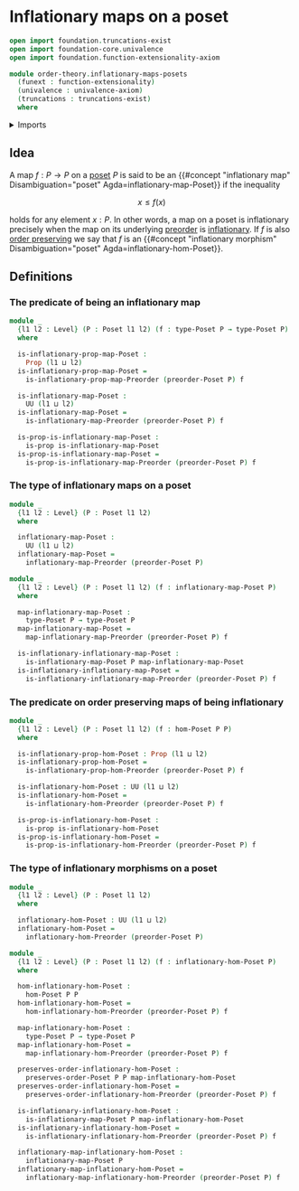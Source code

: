 # Inflationary maps on a poset

```agda
open import foundation.truncations-exist
open import foundation-core.univalence
open import foundation.function-extensionality-axiom

module order-theory.inflationary-maps-posets
  (funext : function-extensionality)
  (univalence : univalence-axiom)
  (truncations : truncations-exist)
  where
```

<details><summary>Imports</summary>

```agda
open import foundation.dependent-pair-types
open import foundation.dependent-products-propositions funext
open import foundation.propositions funext univalence
open import foundation.subtypes funext univalence truncations
open import foundation.universe-levels

open import order-theory.inflationary-maps-preorders funext univalence truncations
open import order-theory.order-preserving-maps-posets funext univalence truncations
open import order-theory.posets funext univalence truncations
```

</details>

## Idea

A map $f : P → P$ on a [poset](order-theory.posets.md) $P$ is said to be an
{{#concept "inflationary map" Disambiguation="poset" Agda=inflationary-map-Poset}}
if the inequality

$$
  x ≤ f(x)
$$

holds for any element $x : P$. In other words, a map on a poset is inflationary
precisely when the map on its underlying [preorder](order-theory.preorders.md)
is [inflationary](order-theory.inflationary-maps-preorders.md). If $f$ is also
[order preserving](order-theory.order-preserving-maps-posets.md) we say that $f$
is an
{{#concept "inflationary morphism" Disambiguation="poset" Agda=inflationary-hom-Poset}}.

## Definitions

### The predicate of being an inflationary map

```agda
module _
  {l1 l2 : Level} (P : Poset l1 l2) (f : type-Poset P → type-Poset P)
  where

  is-inflationary-prop-map-Poset :
    Prop (l1 ⊔ l2)
  is-inflationary-prop-map-Poset =
    is-inflationary-prop-map-Preorder (preorder-Poset P) f

  is-inflationary-map-Poset :
    UU (l1 ⊔ l2)
  is-inflationary-map-Poset =
    is-inflationary-map-Preorder (preorder-Poset P) f

  is-prop-is-inflationary-map-Poset :
    is-prop is-inflationary-map-Poset
  is-prop-is-inflationary-map-Poset =
    is-prop-is-inflationary-map-Preorder (preorder-Poset P) f
```

### The type of inflationary maps on a poset

```agda
module _
  {l1 l2 : Level} (P : Poset l1 l2)
  where

  inflationary-map-Poset :
    UU (l1 ⊔ l2)
  inflationary-map-Poset =
    inflationary-map-Preorder (preorder-Poset P)

module _
  {l1 l2 : Level} (P : Poset l1 l2) (f : inflationary-map-Poset P)
  where

  map-inflationary-map-Poset :
    type-Poset P → type-Poset P
  map-inflationary-map-Poset =
    map-inflationary-map-Preorder (preorder-Poset P) f

  is-inflationary-inflationary-map-Poset :
    is-inflationary-map-Poset P map-inflationary-map-Poset
  is-inflationary-inflationary-map-Poset =
    is-inflationary-inflationary-map-Preorder (preorder-Poset P) f
```

### The predicate on order preserving maps of being inflationary

```agda
module _
  {l1 l2 : Level} (P : Poset l1 l2) (f : hom-Poset P P)
  where

  is-inflationary-prop-hom-Poset : Prop (l1 ⊔ l2)
  is-inflationary-prop-hom-Poset =
    is-inflationary-prop-hom-Preorder (preorder-Poset P) f

  is-inflationary-hom-Poset : UU (l1 ⊔ l2)
  is-inflationary-hom-Poset =
    is-inflationary-hom-Preorder (preorder-Poset P) f

  is-prop-is-inflationary-hom-Poset :
    is-prop is-inflationary-hom-Poset
  is-prop-is-inflationary-hom-Poset =
    is-prop-is-inflationary-hom-Preorder (preorder-Poset P) f
```

### The type of inflationary morphisms on a poset

```agda
module _
  {l1 l2 : Level} (P : Poset l1 l2)
  where

  inflationary-hom-Poset : UU (l1 ⊔ l2)
  inflationary-hom-Poset =
    inflationary-hom-Preorder (preorder-Poset P)

module _
  {l1 l2 : Level} (P : Poset l1 l2) (f : inflationary-hom-Poset P)
  where

  hom-inflationary-hom-Poset :
    hom-Poset P P
  hom-inflationary-hom-Poset =
    hom-inflationary-hom-Preorder (preorder-Poset P) f

  map-inflationary-hom-Poset :
    type-Poset P → type-Poset P
  map-inflationary-hom-Poset =
    map-inflationary-hom-Preorder (preorder-Poset P) f

  preserves-order-inflationary-hom-Poset :
    preserves-order-Poset P P map-inflationary-hom-Poset
  preserves-order-inflationary-hom-Poset =
    preserves-order-inflationary-hom-Preorder (preorder-Poset P) f

  is-inflationary-inflationary-hom-Poset :
    is-inflationary-map-Poset P map-inflationary-hom-Poset
  is-inflationary-inflationary-hom-Poset =
    is-inflationary-inflationary-hom-Preorder (preorder-Poset P) f

  inflationary-map-inflationary-hom-Poset :
    inflationary-map-Poset P
  inflationary-map-inflationary-hom-Poset =
    inflationary-map-inflationary-hom-Preorder (preorder-Poset P) f
```
